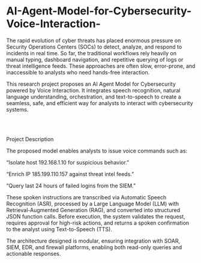 # AI-Agent-Model-for-Cybersecurity-Voice-Interaction-
The rapid evolution of cyber threats has placed enormous pressure on Security Operations Centers (SOCs) to detect, analyze, and respond to incidents in real time. So far, the traditional workflows rely heavily on manual typing, dashboard navigation, and repetitive querying of logs or threat intelligence feeds. These approaches are often slow, error-prone, and inaccessible to analysts who need hands-free interaction.

This research project proposes an AI Agent Model for Cybersecurity powered by Voice Interaction. It integrates speech recognition, natural language understanding, orchestration, and text-to-speech to create a seamless, safe, and efficient way for analysts to interact with cybersecurity systems.




<br><br>




Project Description

The proposed model enables analysts to issue voice commands such as:

“Isolate host 192.168.1.10 for suspicious behavior.”

“Enrich IP 185.199.110.157 against threat intel feeds.”

“Query last 24 hours of failed logins from the SIEM.”

These spoken instructions are transcribed via Automatic Speech Recognition (ASR), processed by a Large Language Model (LLM) with Retrieval-Augmented Generation (RAG), and converted into structured JSON function calls. Before execution, the system validates the request, requires approval for high-risk actions, and returns a spoken confirmation to the analyst using Text-to-Speech (TTS).

The architecture designed is modular, ensuring integration with SOAR, SIEM, EDR, and firewall platforms, enabling both read-only queries and actionable responses.



<br><br>

